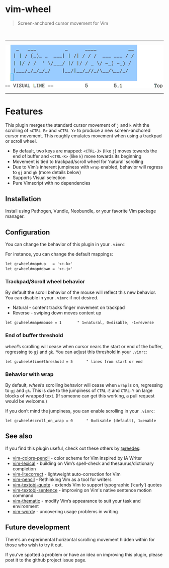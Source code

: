 # vim-wheel

> Screen-anchored cursor movement for Vim

<br/>

- - -
![demo](screenshots/demo2.gif)
- - -

# Features

This plugin merges the standard cursor movement of `j` and `k` with the
scrolling of `<CTRL-E>` and `<CTRL-Y>` to produce a new screen-anchored
cursor movement. This roughly emulates movement when using a trackpad or
scroll wheel.

* By default, two keys are mapped: `<CTRL-J>` (like `j`) moves towards the
  end of buffer and `<CTRL-K>` (like `k`) move towards its beginning
* Movement is tied to trackpad/scroll wheel for ‘natural’ scrolling
* Due to Vim’s inherent jumpiness with `wrap` enabled, behavior will
  regress to `gj` and `gk` (more details below)
* Supports Visual selection
* Pure Vimscript with no dependencies

## Installation

Install using Pathogen, Vundle, Neobundle, or your favorite Vim package
manager.

## Configuration

You can change the behavior of this plugin in your `.vimrc`:

For instance, you can change the default mappings:

```vim
let g:wheel#map#up   = '<c-k>' 
let g:wheel#map#down = '<c-j>'
```

### Trackpad/Scroll wheel behavior

By default the scroll behavior of the mouse will reflect this new
behavior. You can disable in your `.vimrc` if not desired.

* Natural - content tracks finger movement on trackpad
* Reverse - swiping down moves content up

```vim
let g:wheel#map#mouse = 1       " 1=natural, 0=disable, -1=reverse
```

### End of buffer threshold

_wheel_’s scrolling will cease when cursor nears the start or end of the
buffer, regressing to `gj` and `gk`. You can adjust this threshold in your
`.vimrc`:

```vim
let g:wheel#line#threshold = 5      " lines from start or end
```

### Behavior with wrap

By default, _wheel_’s scrolling behavior will cease when `wrap` is on,
regressing to `gj` and `gk`. This is due to the jumpiness of `CTRL-E` and
`CTRL-Y` on large blocks of wrapped text. (If someone can get this
working, a pull request would be welcome.)

If you don’t mind the jumpiness, you can enable scrolling in your
`.vimrc`:

```
let g:wheel#scroll_on_wrap = 0      " 0=disable (default), 1=enable
```

## See also

If you find this plugin useful, check out these others by [@reedes][re]:

* [vim-colors-pencil][cp] - color scheme for Vim inspired by IA Writer
* [vim-lexical][lx] - building on Vim’s spell-check and thesaurus/dictionary completion
* [vim-litecorrect][lc] - lightweight auto-correction for Vim
* [vim-pencil][pn] - Rethinking Vim as a tool for writers
* [vim-textobj-quote][qu] - extends Vim to support typographic (‘curly’) quotes
* [vim-textobj-sentence][ts] - improving on Vim's native sentence motion command
* [vim-thematic][th] - modify Vim’s appearance to suit your task and environment 
* [vim-wordy][wo] - uncovering usage problems in writing 

[re]: http://github.com/reedes
[cp]: http://github.com/reedes/vim-colors-pencil
[pn]: http://github.com/reedes/vim-pencil
[lx]: http://github.com/reedes/vim-lexical
[lc]: http://github.com/reedes/vim-litecorrect
[qu]: http://github.com/reedes/vim-textobj-quote
[ts]: http://github.com/reedes/vim-textobj-sentence
[th]: http://github.com/reedes/vim-thematic
[wo]: http://github.com/reedes/vim-wordy

## Future development

There’s an experimental horizontal scrolling movement hidden within for
those who wish to try it out.

If you’ve spotted a problem or have an idea on improving this plugin,
please post it to the github project issue page.

